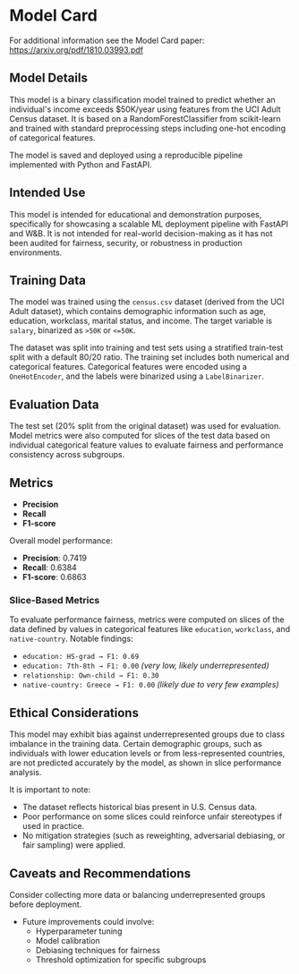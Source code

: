 # Model Card

For additional information see the Model Card paper: https://arxiv.org/pdf/1810.03993.pdf

## Model Details
This model is a binary classification model trained to predict whether an individual's income exceeds $50K/year using features from the UCI Adult Census dataset. It is based on a RandomForestClassifier from scikit-learn and trained with standard preprocessing steps including one-hot encoding of categorical features.

The model is saved and deployed using a reproducible pipeline implemented with Python and FastAPI.
## Intended Use
This model is intended for educational and demonstration purposes, specifically for showcasing a scalable ML deployment pipeline with FastAPI and W&B. It is not intended for real-world decision-making as it has not been audited for fairness, security, or robustness in production environments.
## Training Data
The model was trained using the `census.csv` dataset (derived from the UCI Adult dataset), which contains demographic information such as age, education, workclass, marital status, and income. The target variable is `salary`, binarized as `>50K` or `<=50K`.

The dataset was split into training and test sets using a stratified train-test split with a default 80/20 ratio. The training set includes both numerical and categorical features. Categorical features were encoded using a `OneHotEncoder`, and the labels were binarized using a `LabelBinarizer`.
## Evaluation Data
The test set (20% split from the original dataset) was used for evaluation. Model metrics were also computed for slices of the test data based on individual categorical feature values to evaluate fairness and performance consistency across subgroups.

## Metrics
- **Precision**
- **Recall**
- **F1-score**

Overall model performance:
- **Precision**: 0.7419
- **Recall**: 0.6384
- **F1-score**: 0.6863

### Slice-Based Metrics
To evaluate performance fairness, metrics were computed on slices of the data defined by values in categorical features like `education`, `workclass`, and `native-country`. Notable findings:

- `education: HS-grad → F1: 0.69`
- `education: 7th-8th → F1: 0.00` _(very low, likely underrepresented)_
- `relationship: Own-child → F1: 0.30`
- `native-country: Greece → F1: 0.00` _(likely due to very few examples)_
## Ethical Considerations
This model may exhibit bias against underrepresented groups due to class imbalance in the training data. Certain demographic groups, such as individuals with lower education levels or from less-represented countries, are not predicted accurately by the model, as shown in slice performance analysis.

It is important to note:
- The dataset reflects historical bias present in U.S. Census data.
- Poor performance on some slices could reinforce unfair stereotypes if used in practice.
- No mitigation strategies (such as reweighting, adversarial debiasing, or fair sampling) were applied.
## Caveats and Recommendations
Consider collecting more data or balancing underrepresented groups before deployment.
- Future improvements could involve:
  - Hyperparameter tuning
  - Model calibration
  - Debiasing techniques for fairness
  - Threshold optimization for specific subgroups
